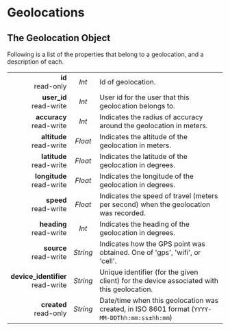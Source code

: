 # Geolocations

## The Geolocation Object

Following is a list of the properties that belong to a geolocation, and a description of each.

|                |             |             |
| -------------: | :---------: | ----------- |
| **id**<br/>read-only | _Int_ | Id of geolocation. |
| **user_id**<br/>read-write | _Int_ | User id for the user that this geolocation belongs to. |
| **accuracy**<br/>read-write | _Int_ | Indicates the radius of accuracy around the geolocation in meters. |
| **altitude**<br/>read-write | _Float_ | Indicates the altitude of the geolocation in meters. |
| **latitude**<br/>read-write | _Float_ | Indicates the latitude of the geolocation in degrees. |
| **longitude**<br/>read-write | _Float_ | Indicates the longitude of the geolocation in degrees. |
| **speed**<br/>read-write | _Float_ | Indicates the speed of travel (meters per second) when the geolocation was recorded. |
| **heading**<br/>read-write | _Int_ | Indicates the heading of the geolocation in degrees. |
| **source**<br/>read-write | _String_ | Indicates how the GPS point was obtained. One of 'gps', 'wifi', or 'cell'. |
| **device_identifier**<br/>read-write | _String_ | Unique identifier (for the given client) for the device associated with this geolocation. |
| **created**<br/>read-only | _String_ | Date/time when this geolocation was created, in ISO 8601 format (`YYYY-MM-DDThh:mm:ss±hh:mm`) |

